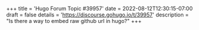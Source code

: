 +++
title = 'Hugo Forum Topic #39957'
date = 2022-08-12T12:30:15-07:00
draft = false
details = 'https://discourse.gohugo.io/t/39957'
description = "Is there a way to embed raw github url in hugo?"
+++
